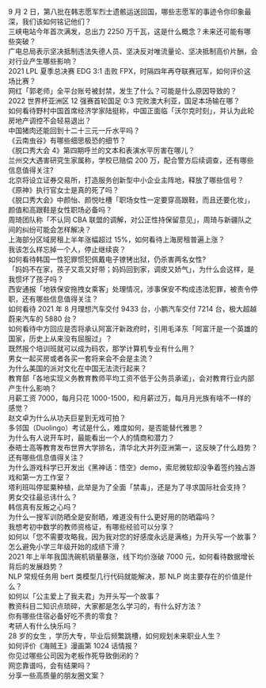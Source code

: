9 月 2 日，第八批在韩志愿军烈士遗骸运送回国，哪些志愿军的事迹令你印象最深，我们该如何铭记他们？  
三峡电站今年首次满发，总出力 2250 万千瓦，这是什么概念？未来还可能有哪些突破？  
广电总局表示坚决抵制违法失德人员、坚决反对唯流量论、坚决抵制高价片酬，会对行业产生哪些影响？  
2021 LPL 夏季总决赛 EDG 3:1 击败 FPX，时隔四年再夺联赛冠军，如何评价这场比赛？  
网红「郭老师」全平台账号被封禁，发生了什么？可能是什么原因导致的？  
2022 世界杯亚洲区 12 强赛首轮国足 0:3 完败澳大利亚，国足本场输在哪？  
如何看待野村中国首席经济学家陆挺称，中国正面临「沃尔克时刻」，并认为此轮房地产调控不会轻易退出？  
中国猪肉还能回到十二十三元一斤水平吗？  
《云南虫谷》有哪些细思极恐的细节？  
《脱口秀大会 4》第四期呼兰的文本和表演水平厉害在哪儿？  
兰州交大遇害研究生家属称，学校已赔偿 200 万，配合警方后续调查，还有哪些信息值得关注?  
北京将设立证券交易所，打造服务创新型中小企业主阵地，释放了哪些信号？  
《原神》执行官女士是真的死了吗？  
《脱口秀大会》中颜怡、颜悦吐槽「职场女性一定要穿高跟鞋，而且还要化妆」，颜值和高跟鞋是女性职场必备吗？  
周琦团队称「不认同 CBA 联盟的调解，对公正性持保留意见」，周琦与新疆队之间的纠纷可能会怎样解决？  
上海部分区域房租上半年涨幅超过 15%，如何看待上海房租普遍上涨？  
我该怎么样忘掉一个人，停止继续丧？  
如何看待韩国一性犯罪惯犯佩戴电子镣铐出狱，仍杀害两名女性?  
「妈妈不在家，孩子又乖又好带；妈妈回到家，调皮又娇气」，为什么会这样，是我惯坏了孩子吗？  
西安通报「地铁保安拖拽女乘客」处理情况，涉事保安不构成违法犯罪，被责令停职，还有哪些信息值得关注？  
如何看待 2021 年 8 月理想汽车交付 9433 台，小鹏汽车交付 7214 台，极大超越蔚来汽车的 5880 台？  
如何看待中方回应是否将承认阿富汗新政府时，引用毛泽东「阿富汗是一个英雄的国家，历史上从来没有屈服过」？  
既然报个培训班就可以成为码农，那学计算机专业有什么用？  
男女一起买房或者各买一套将来会不会是主流？  
为什么美国的派对文化在中国无法流行起来？  
教育部「各地实现义务教育教师平均工资不低于公务员承诺」，会对教育行业内部产生什么影响？  
月薪工资 7000，每月只花 1000-1500，和月薪过万，每月月光族有啥不一样的感觉？  
赵文卓为什么从功夫巨星到无戏可拍？  
多邻国（Duolingo）考试是什么，难度如何，是否能替代雅思？  
为什么有人说开车时，最能看出一个人的情商和潜力？  
泰晤士高等教育发布世界大学排名，清华北大并列亚洲第一，这反映了什么趋势？还有哪些信息值得关注？  
为什么游戏科学已开发出《黑神话：悟空》demo，索尼微软却没争着签约独占游戏和第一方工作室？  
塔利班叫停罂粟种植，此举是为了全面「禁毒」，还是为了寻求国际社会支持？  
男女交往最忌讳什么？  
韩信真有反叛之心吗？  
为什么一搜军训防晒全是安耐晒，难道没有什么更好用的防晒霜吗？  
我想考初中数学的教师资格证，有哪些经验可以分享？  
如何以「您不需要攻略我，因为我对您的好感度永远是满格」为开头写一个故事？  
怎么避免小学三年级开始的成绩下滑？  
2021 年上半年我国洗碗机销量暴涨，线下均价涨破 7000 元，如何看待数据增长背后的发展趋势？  
NLP 常规任务用 bert 类模型几行代码就能解决，那 NLP 岗主要存在的价值是什么？  
如何以「公主爱上了我夫君」为开头写一个故事？  
教资科目二知识点琐碎，大家都是怎么学习的，有什么好方法？  
你有哪些住宿必备好吃不贵的零食？  
考研人有什么快乐吗？  
28 岁的女生 ，学历大专，毕业后频繁跳槽，如何规划未来职业人生？  
如何评价《海贼王》漫画第 1024 话情报？  
你见过哪些公司因为老板作死导致倒闭的？  
网恋靠谱吗，会有结果吗？  
分享一些高质量的朋友圈文案？  
